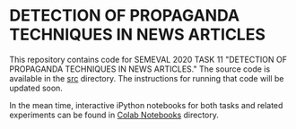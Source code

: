 # DETECTION OF PROPAGANDA TECHNIQUES IN NEWS ARTICLES
This repository contains code for SEMEVAL 2020 TASK 11 "DETECTION OF PROPAGANDA TECHNIQUES IN NEWS ARTICLES."
The source code is available in the [src](https://github.com/paramansh/propaganda_detection/tree/master/src) directory. 
The instructions for running that code will be updated soon.

In the mean time, interactive iPython notebooks for both tasks and related experiments can be found
in [Colab Notebooks](https://github.com/paramansh/propaganda_detection/tree/master/Colab%20Notebooks) directory.
